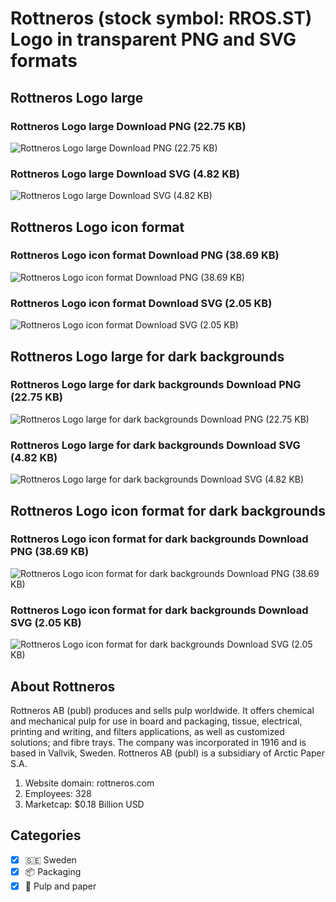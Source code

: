 # Rottneros (stock symbol: RROS.ST) Logo in transparent PNG and SVG formats

## Rottneros Logo large

### Rottneros Logo large Download PNG (22.75 KB)

![Rottneros Logo large Download PNG (22.75 KB)](/img/orig/RROS.ST_BIG-8d000151.png)

### Rottneros Logo large Download SVG (4.82 KB)

![Rottneros Logo large Download SVG (4.82 KB)](/img/orig/RROS.ST_BIG-81b70601.svg)

## Rottneros Logo icon format

### Rottneros Logo icon format Download PNG (38.69 KB)

![Rottneros Logo icon format Download PNG (38.69 KB)](/img/orig/RROS.ST-68ab97da.png)

### Rottneros Logo icon format Download SVG (2.05 KB)

![Rottneros Logo icon format Download SVG (2.05 KB)](/img/orig/RROS.ST-5b4fadc4.svg)

## Rottneros Logo large for dark backgrounds

### Rottneros Logo large for dark backgrounds Download PNG (22.75 KB)

![Rottneros Logo large for dark backgrounds Download PNG (22.75 KB)](/img/orig/RROS.ST_BIG.D-dc5bd1f0.png)

### Rottneros Logo large for dark backgrounds Download SVG (4.82 KB)

![Rottneros Logo large for dark backgrounds Download SVG (4.82 KB)](/img/orig/RROS.ST_BIG.D-86627434.svg)

## Rottneros Logo icon format for dark backgrounds

### Rottneros Logo icon format for dark backgrounds Download PNG (38.69 KB)

![Rottneros Logo icon format for dark backgrounds Download PNG (38.69 KB)](/img/orig/RROS.ST.D-354b555a.png)

### Rottneros Logo icon format for dark backgrounds Download SVG (2.05 KB)

![Rottneros Logo icon format for dark backgrounds Download SVG (2.05 KB)](/img/orig/RROS.ST.D-12467541.svg)

## About Rottneros

Rottneros AB (publ) produces and sells pulp worldwide. It offers chemical and mechanical pulp for use in board and packaging, tissue, electrical, printing and writing, and filters applications, as well as customized solutions; and fibre trays. The company was incorporated in 1916 and is based in Vallvik, Sweden. Rottneros AB (publ) is a subsidiary of Arctic Paper S.A.

1. Website domain: rottneros.com
2. Employees: 328
3. Marketcap: $0.18 Billion USD


## Categories
- [x] 🇸🇪 Sweden
- [x] 📦 Packaging
- [x] 📄 Pulp and paper
